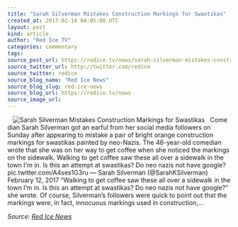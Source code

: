 ```yaml
---
title: "Sarah Silverman Mistakes Construction Markings for Swastikas"
created_at: 2017-02-14 04:05:00 UTC
layout: post
kind: article
author: "Red Ice TV"
categories: commentary
tags: 
source_post_url: https://redice.tv/news/sarah-silverman-mistakes-construction-markings-for-swastikas
source_twitter_url: http://twitter.com/redice
source_twitter: redice
source_blog_name: "Red Ice News"
source_blog_slug: red-ice-news
source_blog_url: https://redice.tv/news
source_image_url: 
---
```

<img align="left" hspace="12" alt="Sarah Silverman Mistakes Construction Markings for Swastikas" src="https://rdice.net/a/c/n/17/02140504-SarahSilverman2.9cd7b47f.jpg"> Comedian Sarah Silverman got an earful from her social media followers on Sunday after appearing to mistake a pair of bright orange construction markings for swastikas painted by neo-Nazis. The 46-year-old comedian wrote that she was on her way to get coffee when she noticed the markings on the sidewalk. Walking to get coffee saw these all over a sidewalk in the town I'm in. Is this an attempt at swastikas? Do neo nazis not have google? pic.twitter.com/A4ses1G3ru — Sarah Silverman (@SarahKSilverman) February 12, 2017 “Walking to get coffee saw these all over a sidewalk in the town I’m in. Is this an attempt at swastikas? Do neo nazis not have google?” she wrote. Of course, Silverman’s followers were quick to point out that the markings were, in fact, innocuous markings used in construction,&#8230;<div class="">
    <i>Source: <a href="https://redice.tv/news">Red Ice News</a></i>
</div>
